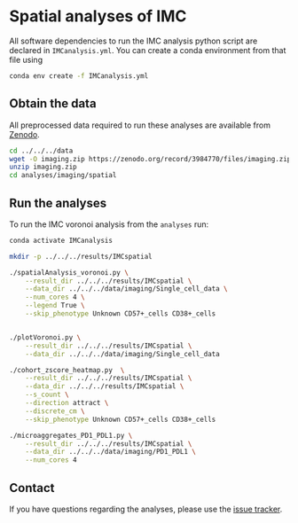 # Spatial analyses of IMC

All software dependencies to run the IMC analysis python script are declared in `IMCanalysis.yml`.
You can create a conda environment from that file using

```bash
conda env create -f IMCanalysis.yml
```

## Obtain the data
All preprocessed data required to run these analyses are available from [Zenodo](https://zenodo.org/record/xxxxx).

```bash
cd ../../../data
wget -O imaging.zip https://zenodo.org/record/3984770/files/imaging.zip?download=1
unzip imaging.zip
cd analyses/imaging/spatial
```

## Run the analyses
To run the IMC voronoi analysis from the `analyses` run:

```bash
conda activate IMCanalysis

mkdir -p ../../../results/IMCspatial

./spatialAnalysis_voronoi.py \
    --result_dir ../../../results/IMCspatial \
    --data_dir ../../../data/imaging/Single_cell_data \
    --num_cores 4 \
    --legend True \
    --skip_phenotype Unknown CD57+_cells CD38+_cells


./plotVoronoi.py \
    --result_dir ../../../results/IMCspatial \
    --data_dir ../../../data/imaging/Single_cell_data

./cohort_zscore_heatmap.py  \
    --result_dir ../../../results/IMCspatial \
    --data_dir ../../../results/IMCspatial \
    --s_count \
    --direction attract \
    --discrete_cm \
    --skip_phenotype Unknown CD57+_cells CD38+_cells

./microaggregates_PD1_PDL1.py \
    --result_dir ../../../results/IMCspatial \
    --data_dir ../../../data/imaging/PD1_PDL1 \
    --num_cores 4

```


## Contact
If you have questions regarding the analyses, please use the [issue tracker](https://github.com/icbi-lab/plattner_2022/issues).


